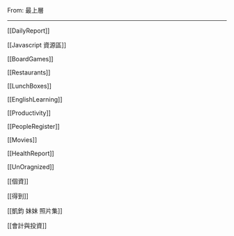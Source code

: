 From: 最上層

---

[[DailyReport]]

[[Javascript 資源區]]

[[BoardGames]]

[[Restaurants]]

[[LunchBoxes]]

[[EnglishLearning]]

[[Productivity]]

[[PeopleRegister]]

[[Movies]]

[[HealthReport]]

[[UnOragnized]]

[[個資]]

[[得到]]

[[凱鈞 妹妹 照片集]]

[[會計與投資]]

